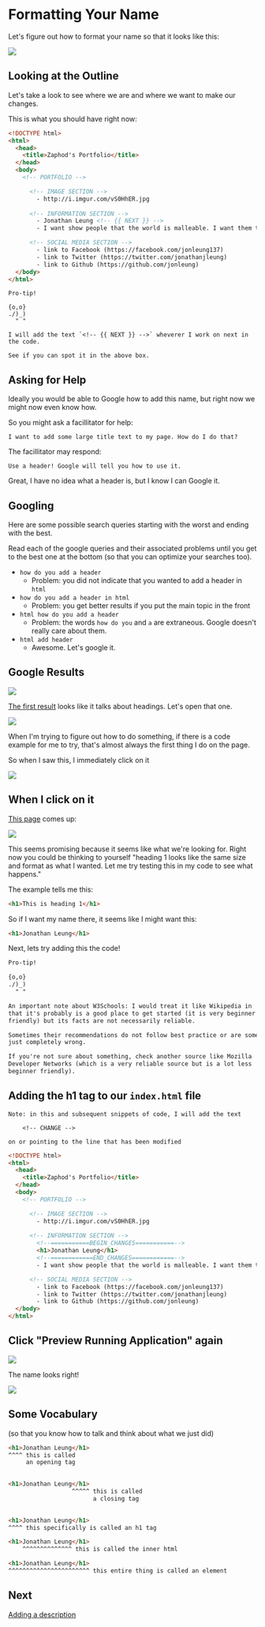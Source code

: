 # Formatting Your Name

Let's figure out how to format your name so that it looks like this:

![](img/name.png)

## Looking at the Outline

Let's take a look to see where we are and where we want to make our changes.

This is what you should have right now:

```html
<!DOCTYPE html>
<html>
  <head>
    <title>Zaphod's Portfolio</title>
  </head>
  <body>
    <!-- PORTFOLIO -->

      <!-- IMAGE SECTION -->
        - http://i.imgur.com/vS0HhER.jpg
      
      <!-- INFORMATION SECTION -->
        - Jonathan Leung <!-- {{ NEXT }} -->            
        - I want show people that the world is malleable. I want them to know they can create what's missing and not be afraid to break the status quo.

      <!-- SOCIAL MEDIA SECTION -->
        - link to Facebook (https://facebook.com/jonleung137)
        - link to Twitter (https://twitter.com/jonathanjleung)
        - link to Github (https://github.com/jonleung)
  </body>
</html>
```

```
Pro-tip!

{o,o}
./)_)
  " "

I will add the text `<!-- {{ NEXT }} -->` wheverer I work on next in the code.

See if you can spot it in the above box.
```

## Asking for Help

Ideally you would be able to Google how to add this name, but right now we might now even know how.

So you might ask a facillitator for help:

```
I want to add some large title text to my page. How do I do that?
```

The facillitator may respond:

```
Use a header! Google will tell you how to use it.
```

Great, I have no idea what a header is, but I know I can Google it.

## Googling

Here are some possible search queries starting with the worst and ending with the best.

Read each of the google queries and their associated problems until you get to the best one at the bottom (so that you can optimize your searches too).

- `how do you add a header`
    - Problem: you did not indicate that you wanted to add a header in `html`
- `how do you add a header in html`
    - Problem: you get better results if you put the main topic in the front
- `html how do you add a header`
    - Problem: the words `how do you` and `a` are extraneous. Google doesn't really care about them.
- `html add header`
    - Awesome. Let's google it.

## Google Results

![](img/heading_google.png)

[The first result](http://www.w3schools.com/html/html_headings.asp) looks like it talks about headings. Let's open that one.

![](img/heading_google_1.png)

When I'm trying to figure out how to do something, if there is a code example for me to try, that's almost always the first thing I do on the page.

So when I saw this, I immediately click on it

![](img/headings_google_1a.png)

## When I click on it

[This page](http://www.w3schools.com/html/tryit.asp?filename=tryhtml_headings) comes up:

![](img/headings_google_1b.png)

This seems promising because it seems like what we're looking for. Right now you could be thinking to yourself "heading 1 looks like the same size and format as what I wanted. Let me try testing this in my code to see what happens."

The example tells me this:

```html
<h1>This is heading 1</h1>
```

So if I want my name there, it seems like I might want this:

```html
<h1>Jonathan Leung</h1>
```

Next, lets try adding this the code!

```md
Pro-tip!

{o,o}
./)_)
  " "

An important note about W3Schools: I would treat it like Wikipedia in 
that it's probably is a good place to get started (it is very beginner
friendly) but its facts are not necessarily reliable.

Sometimes their recommendations do not follow best practice or are sometimes
just completely wrong.

If you're not sure about something, check another source like Mozilla 
Developer Networks (which is a very reliable source but is a lot less
beginner friendly).
```

## Adding the h1 tag to our `index.html` file

```
Note: in this and subsequent snippets of code, I will add the text

    <!-- CHANGE -->

on or pointing to the line that has been modified
```

```html
<!DOCTYPE html>
<html>
  <head>
    <title>Zaphod's Portfolio</title>
  </head>
  <body>
    <!-- PORTFOLIO -->

      <!-- IMAGE SECTION -->
        - http://i.imgur.com/vS0HhER.jpg
      
      <!-- INFORMATION SECTION -->
        <!--===========BEGIN_CHANGES===========-->
        <h1>Jonathan Leung</h1> 
        <!--============END_CHANGES============-->          
        - I want show people that the world is malleable. I want them to know they can create what's missing and not be afraid to break the status quo.

      <!-- SOCIAL MEDIA SECTION -->
        - link to Facebook (https://facebook.com/jonleung137)
        - link to Twitter (https://twitter.com/jonathanjleung)
        - link to Github (https://github.com/jonleung)
  </body>
</html>
```

## Click "Preview Running Application" again

![](img/h1.png)

The name looks right!

![](img/celebration.gif)

## Some Vocabulary

(so that you know how to talk and think about what we just did)

```html
<h1>Jonathan Leung</h1>
^^^^ this is called
     an opening tag         
  
```

```html
<h1>Jonathan Leung</h1>
                  ^^^^^ this is called
                        a closing tag
  
```

```html
<h1>Jonathan Leung</h1>
^^^^ this specifically is called an h1 tag
```

```html
<h1>Jonathan Leung</h1>
    ^^^^^^^^^^^^^^ this is called the inner html
```

```html
<h1>Jonathan Leung</h1>
^^^^^^^^^^^^^^^^^^^^^^^ this entire thing is called an element
```

## Next

[Adding a description](description_challenge.md)
